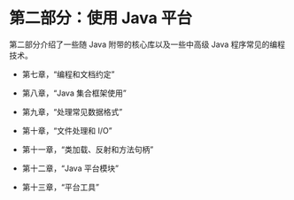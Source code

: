 # 第二部分：使用 Java 平台

第二部分介绍了一些随 Java 附带的核心库以及一些中高级 Java 程序常见的编程技术。

+   第七章，“编程和文档约定”

+   第八章，“Java 集合框架使用”

+   第九章，“处理常见数据格式”

+   第十章，“文件处理和 I/O”

+   第十一章，“类加载、反射和方法句柄”

+   第十二章，“Java 平台模块”

+   第十三章，“平台工具”
